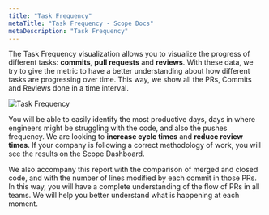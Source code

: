 ```yaml
---
title: "Task Frequency"
metaTitle: "Task Frequency - Scope Docs"
metaDescription: "Task Frequency"
---
```


The Task Frequency visualization allows you to visualize the progress of different tasks: **commits**, **pull requests** and **reviews**. With these data, we try to give the metric to have a better understanding about how different tasks are progressing over time. This way, we show all the PRs, Commits and Reviews done in a time interval.

![Task Frequency](https://user-images.githubusercontent.com/48650098/77153840-d1778400-6a9a-11ea-9d7b-e7ad37780d52.png)

You will be able to easily identify the most productive days, days in where engineers might be struggling with the code, and also the pushes frequency. We are looking to **increase cycle times** and **reduce review times**. If your company is following a correct methodology of work, you will see the results on the Scope Dashboard.

We also accompany this report with the comparison of merged and closed code, and with the number of lines modified by each commit in those PRs. In this way, you will have a complete understanding of the flow of PRs in all teams. We will help you better understand what is happening at each moment.